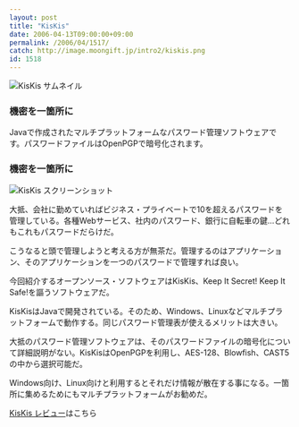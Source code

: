 ```yaml
---
layout: post
title: "KisKis"
date: 2006-04-13T09:00:00+09:00
permalink: /2006/04/1517/
catch: http://image.moongift.jp/intro2/kiskis.png
id: 1518
---
```

 ![KisKis サムネイル](http://image.moongift.jp/intro2/kiskis.t.png "KisKis サムネイル")
  

### 機密を一箇所に
  
Javaで作成されたマルチプラットフォームなパスワード管理ソフトウェアです。パスワードファイルはOpenPGPで暗号化されます。  
<!--more-->  

### 機密を一箇所に
  

![KisKis スクリーンショット](http://image.moongift.jp/intro2/kiskis.png "KisKis スクリーンショット")

  

大抵、会社に勤めていればビジネス・プライベートで10を超えるパスワードを管理している。各種Webサービス、社内のパスワード、銀行に自転車の鍵…どれもこれもパスワードだらけだ。

  

こうなると頭で管理しようと考える方が無茶だ。管理するのはアプリケーション、そのアプリケーションを一つのパスワードで管理すれば良い。

  

今回紹介するオープンソース・ソフトウェアはKisKis、Keep It Secret! Keep It Safe!を謳うソフトウェアだ。

  

KisKisはJavaで開発されている。そのため、Windows、Linuxなどマルチプラットフォームで動作する。同じパスワード管理表が使えるメリットは大きい。

  

大抵のパスワード管理ソフトウェアは、そのパスワードファイルの暗号化について詳細説明がない。KisKisはOpenPGPを利用し、AES-128、Blowfish、CAST5の中から選択可能だ。

  

Windows向け、Linux向けと利用するとそれだけ情報が散在する事になる。一箇所に集めるためにもマルチプラットフォームがお勧めだ。

  

[KisKis レビュー](http://oss.moongift.jp/review/i-1522.html)はこちら

